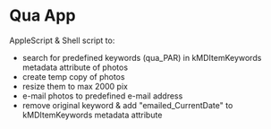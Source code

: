 Qua App
============

AppleScript & Shell script to:

- search for predefined keywords (qua_PAR) in kMDItemKeywords metadata attribute of photos
- create temp copy of photos
- resize them to max 2000 pix
- e-mail photos to predefined e-mail address
- remove original keyword & add "emailed_CurrentDate" to kMDItemKeywords metadata attribute
